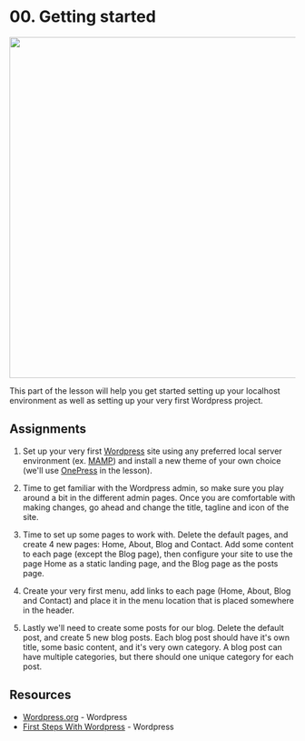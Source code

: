 # 00. Getting started
<img src="https://camo.githubusercontent.com/8f69468aedd714460431482ae6b9747ea93c9cf6/68747470733a2f2f6d656469612e67697068792e636f6d2f6d656469612f334352486d67335643596462322f67697068792e676966" width="600">

This part of the lesson will help you get started setting up your localhost environment as well as setting up your very first Wordpress project.

## Assignments

1.
    Set up your very first [Wordpress](https://wordpress.org/download) site using any preferred local server environment (ex. [MAMP](https://www.mamp.info/en/downloads/)) and install a new theme of your own choice (we'll use [OnePress](https://wordpress.org/themes/onepress/) in the lesson).

2.
    Time to get familiar with the Wordpress admin, so make sure you play around a bit in the different admin pages. Once you are comfortable with making changes, go ahead and change the title, tagline and icon of the site.

3.
    Time to set up some pages to work with. Delete the default pages, and create 4 new pages: Home, About, Blog and Contact. Add some content to each page (except the Blog page), then configure your site to use the page Home as a static landing page, and the Blog page as the posts page.

4.
    Create your very first menu, add links to each page (Home, About, Blog and Contact) and place it in the menu location that is placed somewhere in the header.

5.
    Lastly we'll need to create some posts for our blog. Delete the default post, and create 5 new blog posts. Each blog post should have it's own title, some basic content, and it's very own category. A blog post can have multiple categories, but there should one unique category for each post.

## Resources

- [Wordpress.org](https://wordpress.org/) - Wordpress
- [First Steps With Wordpress](https://codex.wordpress.org/First_Steps_With_WordPress) - Wordpress